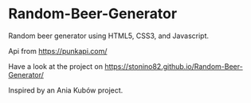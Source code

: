 # Random-Beer-Generator

Random beer generator using HTML5, CSS3, and Javascript.

Api from https://punkapi.com/

Have a look at the project on https://stonino82.github.io/Random-Beer-Generator/

Inspired by an Ania Kubów project.